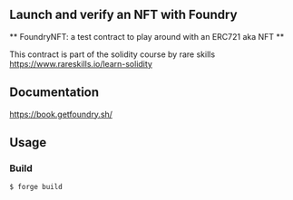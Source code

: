 ## Launch and verify an NFT with Foundry

** FoundryNFT: a test contract to play around with an ERC721 aka NFT **

This contract is part of the solidity course by rare skills https://www.rareskills.io/learn-solidity


## Documentation

https://book.getfoundry.sh/

## Usage

### Build

```shell
$ forge build
```


